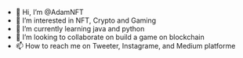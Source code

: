 - 👋 Hi, I’m @AdamNFT
- 👀 I’m interested in NFT, Crypto and Gaming  
- 🌱 I’m currently learning java and python
- 💞️ I’m looking to collaborate on build a game on blockchain
- 📫 How to reach me on Tweeter, Instagrame, and Medium platforme 

<!---
AdamNFT/AdamNFT is a ✨ special ✨ repository because its `README.md` (this file) appears on your GitHub profile.
You can click the Preview link to take a look at your changes.
--->
